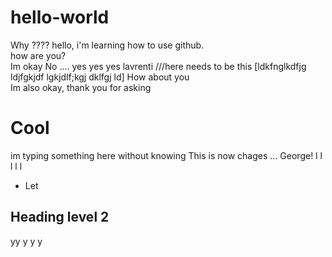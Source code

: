 # hello-world
Why ????
hello, i'm learning how to use github.<br>
how are you?<br>
Im okay No .... yes yes yes   lavrenti ///here needs to be this [ldkfnglkdfjg ldjfgkjdf lgkjdlf;kgj dklfgj ld]
How about you<br>
Im also okay, thank you for asking<br>

# Cool
im typing something here without knowing
This is now chages ... George!
l
l
l
l
l


- Let
## Heading level 2
yy
y
y
y
